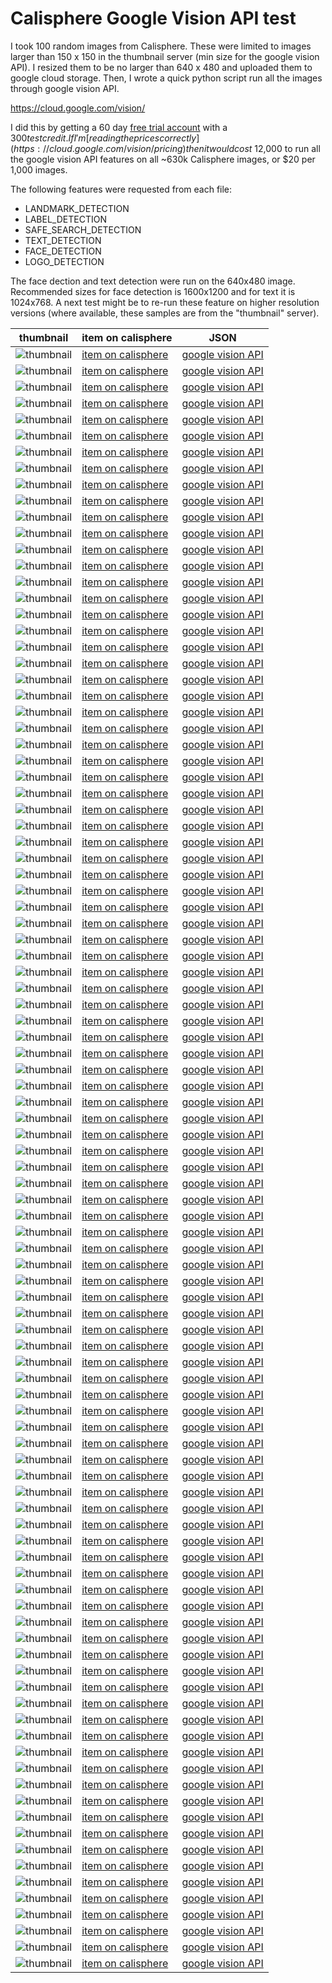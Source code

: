 # Calisphere Google Vision API test

I took 100 random images from Calisphere. These were limited to images larger than 150 x 150 
in the thumbnail server (min size for the google vision API). I resized them to be no larger than
640 x 480 and uploaded them to google cloud storage. Then, I wrote a quick python script run
all the images through google vision API.

https://cloud.google.com/vision/

I did this by getting a 60 day [free trial account](https://cloud.google.com/free-trial/) 
with a $300 test credit. If I'm [reading the prices correctly](https://cloud.google.com/vision/pricing)
then it would cost ~$12,000 to run all the google vision API features on all ~630k Calisphere images, 
or $20 per 1,000 images.

The following features were requested from each file:
 * LANDMARK_DETECTION
 * LABEL_DETECTION
 * SAFE_SEARCH_DETECTION
 * TEXT_DETECTION
 * FACE_DETECTION
 * LOGO_DETECTION

The face dection and text detection were run on the 640x480 image. Recommended 
sizes for face detection is 1600x1200 and for text it is 1024x768. A next test
might be to re-run these feature on higher resolution versions (where available, these
samples are from the "thumbnail" server).


  thumbnail         | item on calisphere    | JSON
--------------------|-----------------------|-----
![thumbnail](https://calisphere.org/clip/150x150/fe7c6bbd41f4d59ac9b3a735fdef4e83) | [item on calisphere](https://calisphere.org/search/?q=fe7c6bbd41f4d59ac9b3a735fdef4e83) | [google vision API](https://github.com/ucldc/annotate_test/blob/master/json/fe7c6bbd41f4d59ac9b3a735fdef4e83.json)
![thumbnail](https://calisphere.org/clip/150x150/09be608647ba64053271b16783badad3) | [item on calisphere](https://calisphere.org/search/?q=09be608647ba64053271b16783badad3) | [google vision API](https://github.com/ucldc/annotate_test/blob/master/json/09be608647ba64053271b16783badad3.json)
![thumbnail](https://calisphere.org/clip/150x150/fbd4ec57c36aa904b74ca5b24978bdb3) | [item on calisphere](https://calisphere.org/search/?q=fbd4ec57c36aa904b74ca5b24978bdb3) | [google vision API](https://github.com/ucldc/annotate_test/blob/master/json/fbd4ec57c36aa904b74ca5b24978bdb3.json)
![thumbnail](https://calisphere.org/clip/150x150/0004c1813f4d8d49a964e534414a6309) | [item on calisphere](https://calisphere.org/search/?q=0004c1813f4d8d49a964e534414a6309) | [google vision API](https://github.com/ucldc/annotate_test/blob/master/json/0004c1813f4d8d49a964e534414a6309.json)
![thumbnail](https://calisphere.org/clip/150x150/7ba2dbe87fb08464a727fd7805fbe98c) | [item on calisphere](https://calisphere.org/search/?q=7ba2dbe87fb08464a727fd7805fbe98c) | [google vision API](https://github.com/ucldc/annotate_test/blob/master/json/7ba2dbe87fb08464a727fd7805fbe98c.json)
![thumbnail](https://calisphere.org/clip/150x150/125f3a2375ea719c58a0748aaaede8c2) | [item on calisphere](https://calisphere.org/search/?q=125f3a2375ea719c58a0748aaaede8c2) | [google vision API](https://github.com/ucldc/annotate_test/blob/master/json/125f3a2375ea719c58a0748aaaede8c2.json)
![thumbnail](https://calisphere.org/clip/150x150/4a1e816165032d59b09728e70320623e) | [item on calisphere](https://calisphere.org/search/?q=4a1e816165032d59b09728e70320623e) | [google vision API](https://github.com/ucldc/annotate_test/blob/master/json/4a1e816165032d59b09728e70320623e.json)
![thumbnail](https://calisphere.org/clip/150x150/ff0832502063e7f8529bacb028b12802) | [item on calisphere](https://calisphere.org/search/?q=ff0832502063e7f8529bacb028b12802) | [google vision API](https://github.com/ucldc/annotate_test/blob/master/json/ff0832502063e7f8529bacb028b12802.json)
![thumbnail](https://calisphere.org/clip/150x150/a09a4969a33e4fa2b4e2d144598b4d26) | [item on calisphere](https://calisphere.org/search/?q=a09a4969a33e4fa2b4e2d144598b4d26) | [google vision API](https://github.com/ucldc/annotate_test/blob/master/json/a09a4969a33e4fa2b4e2d144598b4d26.json)
![thumbnail](https://calisphere.org/clip/150x150/5e790026a17b450e9701466749e2b6f6) | [item on calisphere](https://calisphere.org/search/?q=5e790026a17b450e9701466749e2b6f6) | [google vision API](https://github.com/ucldc/annotate_test/blob/master/json/5e790026a17b450e9701466749e2b6f6.json)
![thumbnail](https://calisphere.org/clip/150x150/8649a96d17c976e6dcd552a078d84969) | [item on calisphere](https://calisphere.org/search/?q=8649a96d17c976e6dcd552a078d84969) | [google vision API](https://github.com/ucldc/annotate_test/blob/master/json/8649a96d17c976e6dcd552a078d84969.json)
![thumbnail](https://calisphere.org/clip/150x150/2f90134dc6f9609a5c7dde5e06723a5a) | [item on calisphere](https://calisphere.org/search/?q=2f90134dc6f9609a5c7dde5e06723a5a) | [google vision API](https://github.com/ucldc/annotate_test/blob/master/json/2f90134dc6f9609a5c7dde5e06723a5a.json)
![thumbnail](https://calisphere.org/clip/150x150/0b1748a78b21a3d4b942069a0e1bde57) | [item on calisphere](https://calisphere.org/search/?q=0b1748a78b21a3d4b942069a0e1bde57) | [google vision API](https://github.com/ucldc/annotate_test/blob/master/json/0b1748a78b21a3d4b942069a0e1bde57.json)
![thumbnail](https://calisphere.org/clip/150x150/ef49a811c6de0817b581ddcb5eaed0ff) | [item on calisphere](https://calisphere.org/search/?q=ef49a811c6de0817b581ddcb5eaed0ff) | [google vision API](https://github.com/ucldc/annotate_test/blob/master/json/ef49a811c6de0817b581ddcb5eaed0ff.json)
![thumbnail](https://calisphere.org/clip/150x150/3feac23abc5117414c30b778a65e0010) | [item on calisphere](https://calisphere.org/search/?q=3feac23abc5117414c30b778a65e0010) | [google vision API](https://github.com/ucldc/annotate_test/blob/master/json/3feac23abc5117414c30b778a65e0010.json)
![thumbnail](https://calisphere.org/clip/150x150/2c3496c91fd0430b03a739dddcec7fa2) | [item on calisphere](https://calisphere.org/search/?q=2c3496c91fd0430b03a739dddcec7fa2) | [google vision API](https://github.com/ucldc/annotate_test/blob/master/json/2c3496c91fd0430b03a739dddcec7fa2.json)
![thumbnail](https://calisphere.org/clip/150x150/cb7e358392fbeb7091208e607117e0d5) | [item on calisphere](https://calisphere.org/search/?q=cb7e358392fbeb7091208e607117e0d5) | [google vision API](https://github.com/ucldc/annotate_test/blob/master/json/cb7e358392fbeb7091208e607117e0d5.json)
![thumbnail](https://calisphere.org/clip/150x150/99f0ed3dfe013bdef4062d4e464e6f80) | [item on calisphere](https://calisphere.org/search/?q=99f0ed3dfe013bdef4062d4e464e6f80) | [google vision API](https://github.com/ucldc/annotate_test/blob/master/json/99f0ed3dfe013bdef4062d4e464e6f80.json)
![thumbnail](https://calisphere.org/clip/150x150/ed805b5033fdfdcb2a9a64fcada7fb9b) | [item on calisphere](https://calisphere.org/search/?q=ed805b5033fdfdcb2a9a64fcada7fb9b) | [google vision API](https://github.com/ucldc/annotate_test/blob/master/json/ed805b5033fdfdcb2a9a64fcada7fb9b.json)
![thumbnail](https://calisphere.org/clip/150x150/aae3ebfbd26a136374afb7b7b59fba62) | [item on calisphere](https://calisphere.org/search/?q=aae3ebfbd26a136374afb7b7b59fba62) | [google vision API](https://github.com/ucldc/annotate_test/blob/master/json/aae3ebfbd26a136374afb7b7b59fba62.json)
![thumbnail](https://calisphere.org/clip/150x150/5fb26f2e0d32a587988a626b364ccc1e) | [item on calisphere](https://calisphere.org/search/?q=5fb26f2e0d32a587988a626b364ccc1e) | [google vision API](https://github.com/ucldc/annotate_test/blob/master/json/5fb26f2e0d32a587988a626b364ccc1e.json)
![thumbnail](https://calisphere.org/clip/150x150/2aa7091e361689bcbe0c7422949418a5) | [item on calisphere](https://calisphere.org/search/?q=2aa7091e361689bcbe0c7422949418a5) | [google vision API](https://github.com/ucldc/annotate_test/blob/master/json/2aa7091e361689bcbe0c7422949418a5.json)
![thumbnail](https://calisphere.org/clip/150x150/94afd27f3d16b4a4cb194ce9dc0a11ff) | [item on calisphere](https://calisphere.org/search/?q=94afd27f3d16b4a4cb194ce9dc0a11ff) | [google vision API](https://github.com/ucldc/annotate_test/blob/master/json/94afd27f3d16b4a4cb194ce9dc0a11ff.json)
![thumbnail](https://calisphere.org/clip/150x150/142778dd523397c0ad93c99d1e716128) | [item on calisphere](https://calisphere.org/search/?q=142778dd523397c0ad93c99d1e716128) | [google vision API](https://github.com/ucldc/annotate_test/blob/master/json/142778dd523397c0ad93c99d1e716128.json)
![thumbnail](https://calisphere.org/clip/150x150/4c83595c37abccb93cebfc8bb41b3d45) | [item on calisphere](https://calisphere.org/search/?q=4c83595c37abccb93cebfc8bb41b3d45) | [google vision API](https://github.com/ucldc/annotate_test/blob/master/json/4c83595c37abccb93cebfc8bb41b3d45.json)
![thumbnail](https://calisphere.org/clip/150x150/ba6e4fbc2e299076dece712f0dc4d90c) | [item on calisphere](https://calisphere.org/search/?q=ba6e4fbc2e299076dece712f0dc4d90c) | [google vision API](https://github.com/ucldc/annotate_test/blob/master/json/ba6e4fbc2e299076dece712f0dc4d90c.json)
![thumbnail](https://calisphere.org/clip/150x150/1f5cb743df6f3a14d2e57c006090c50f) | [item on calisphere](https://calisphere.org/search/?q=1f5cb743df6f3a14d2e57c006090c50f) | [google vision API](https://github.com/ucldc/annotate_test/blob/master/json/1f5cb743df6f3a14d2e57c006090c50f.json)
![thumbnail](https://calisphere.org/clip/150x150/68c616fe862388796cc80eeee5eb1b30) | [item on calisphere](https://calisphere.org/search/?q=68c616fe862388796cc80eeee5eb1b30) | [google vision API](https://github.com/ucldc/annotate_test/blob/master/json/68c616fe862388796cc80eeee5eb1b30.json)
![thumbnail](https://calisphere.org/clip/150x150/d9b5c49f65da6c620e0cd2a0264d8487) | [item on calisphere](https://calisphere.org/search/?q=d9b5c49f65da6c620e0cd2a0264d8487) | [google vision API](https://github.com/ucldc/annotate_test/blob/master/json/d9b5c49f65da6c620e0cd2a0264d8487.json)
![thumbnail](https://calisphere.org/clip/150x150/ade2c2c2a3fa7784b756c2490efdb078) | [item on calisphere](https://calisphere.org/search/?q=ade2c2c2a3fa7784b756c2490efdb078) | [google vision API](https://github.com/ucldc/annotate_test/blob/master/json/ade2c2c2a3fa7784b756c2490efdb078.json)
![thumbnail](https://calisphere.org/clip/150x150/09372d6dacd48d08b7b64845deadc908) | [item on calisphere](https://calisphere.org/search/?q=09372d6dacd48d08b7b64845deadc908) | [google vision API](https://github.com/ucldc/annotate_test/blob/master/json/09372d6dacd48d08b7b64845deadc908.json)
![thumbnail](https://calisphere.org/clip/150x150/93116d0e61acc4750cf18ad61751b7c2) | [item on calisphere](https://calisphere.org/search/?q=93116d0e61acc4750cf18ad61751b7c2) | [google vision API](https://github.com/ucldc/annotate_test/blob/master/json/93116d0e61acc4750cf18ad61751b7c2.json)
![thumbnail](https://calisphere.org/clip/150x150/ffc442646c9b1c69a0f7bbe65f7521c2) | [item on calisphere](https://calisphere.org/search/?q=ffc442646c9b1c69a0f7bbe65f7521c2) | [google vision API](https://github.com/ucldc/annotate_test/blob/master/json/ffc442646c9b1c69a0f7bbe65f7521c2.json)
![thumbnail](https://calisphere.org/clip/150x150/dda9c38843c9511eaddd9d0d6c422611) | [item on calisphere](https://calisphere.org/search/?q=dda9c38843c9511eaddd9d0d6c422611) | [google vision API](https://github.com/ucldc/annotate_test/blob/master/json/dda9c38843c9511eaddd9d0d6c422611.json)
![thumbnail](https://calisphere.org/clip/150x150/f42dce912dac988e125b9277f5001f68) | [item on calisphere](https://calisphere.org/search/?q=f42dce912dac988e125b9277f5001f68) | [google vision API](https://github.com/ucldc/annotate_test/blob/master/json/f42dce912dac988e125b9277f5001f68.json)
![thumbnail](https://calisphere.org/clip/150x150/3cc3d1abed9825ca0448d1f12caa6894) | [item on calisphere](https://calisphere.org/search/?q=3cc3d1abed9825ca0448d1f12caa6894) | [google vision API](https://github.com/ucldc/annotate_test/blob/master/json/3cc3d1abed9825ca0448d1f12caa6894.json)
![thumbnail](https://calisphere.org/clip/150x150/51b8e652438d05d63a8ca2a00a2909f1) | [item on calisphere](https://calisphere.org/search/?q=51b8e652438d05d63a8ca2a00a2909f1) | [google vision API](https://github.com/ucldc/annotate_test/blob/master/json/51b8e652438d05d63a8ca2a00a2909f1.json)
![thumbnail](https://calisphere.org/clip/150x150/79a4196dc9f67d69ca1a93abcf6508bb) | [item on calisphere](https://calisphere.org/search/?q=79a4196dc9f67d69ca1a93abcf6508bb) | [google vision API](https://github.com/ucldc/annotate_test/blob/master/json/79a4196dc9f67d69ca1a93abcf6508bb.json)
![thumbnail](https://calisphere.org/clip/150x150/8dfd1e7f137db73961e7bb9f2f2655bc) | [item on calisphere](https://calisphere.org/search/?q=8dfd1e7f137db73961e7bb9f2f2655bc) | [google vision API](https://github.com/ucldc/annotate_test/blob/master/json/8dfd1e7f137db73961e7bb9f2f2655bc.json)
![thumbnail](https://calisphere.org/clip/150x150/f4f315b49c8c2396e8598bd5e026450b) | [item on calisphere](https://calisphere.org/search/?q=f4f315b49c8c2396e8598bd5e026450b) | [google vision API](https://github.com/ucldc/annotate_test/blob/master/json/f4f315b49c8c2396e8598bd5e026450b.json)
![thumbnail](https://calisphere.org/clip/150x150/719181c71672cbf963d291bf5f2703b7) | [item on calisphere](https://calisphere.org/search/?q=719181c71672cbf963d291bf5f2703b7) | [google vision API](https://github.com/ucldc/annotate_test/blob/master/json/719181c71672cbf963d291bf5f2703b7.json)
![thumbnail](https://calisphere.org/clip/150x150/98f48a53b015cc74ff882913947a4f79) | [item on calisphere](https://calisphere.org/search/?q=98f48a53b015cc74ff882913947a4f79) | [google vision API](https://github.com/ucldc/annotate_test/blob/master/json/98f48a53b015cc74ff882913947a4f79.json)
![thumbnail](https://calisphere.org/clip/150x150/389cb4bd16b47d59a62182cd7fb1598c) | [item on calisphere](https://calisphere.org/search/?q=389cb4bd16b47d59a62182cd7fb1598c) | [google vision API](https://github.com/ucldc/annotate_test/blob/master/json/389cb4bd16b47d59a62182cd7fb1598c.json)
![thumbnail](https://calisphere.org/clip/150x150/3cbef12e20a0db1bde2f8c84af943bbe) | [item on calisphere](https://calisphere.org/search/?q=3cbef12e20a0db1bde2f8c84af943bbe) | [google vision API](https://github.com/ucldc/annotate_test/blob/master/json/3cbef12e20a0db1bde2f8c84af943bbe.json)
![thumbnail](https://calisphere.org/clip/150x150/930cf3c131f1d4472a0bfbe8dca59ae4) | [item on calisphere](https://calisphere.org/search/?q=930cf3c131f1d4472a0bfbe8dca59ae4) | [google vision API](https://github.com/ucldc/annotate_test/blob/master/json/930cf3c131f1d4472a0bfbe8dca59ae4.json)
![thumbnail](https://calisphere.org/clip/150x150/2708258046eebc8e901f2ba32fd3e294) | [item on calisphere](https://calisphere.org/search/?q=2708258046eebc8e901f2ba32fd3e294) | [google vision API](https://github.com/ucldc/annotate_test/blob/master/json/2708258046eebc8e901f2ba32fd3e294.json)
![thumbnail](https://calisphere.org/clip/150x150/72e504fac94088af97faa78400e91ddd) | [item on calisphere](https://calisphere.org/search/?q=72e504fac94088af97faa78400e91ddd) | [google vision API](https://github.com/ucldc/annotate_test/blob/master/json/72e504fac94088af97faa78400e91ddd.json)
![thumbnail](https://calisphere.org/clip/150x150/cab5ab429b8c9a6818d8195f9d8c846f) | [item on calisphere](https://calisphere.org/search/?q=cab5ab429b8c9a6818d8195f9d8c846f) | [google vision API](https://github.com/ucldc/annotate_test/blob/master/json/cab5ab429b8c9a6818d8195f9d8c846f.json)
![thumbnail](https://calisphere.org/clip/150x150/4cf390f2308787280f255424473c4e91) | [item on calisphere](https://calisphere.org/search/?q=4cf390f2308787280f255424473c4e91) | [google vision API](https://github.com/ucldc/annotate_test/blob/master/json/4cf390f2308787280f255424473c4e91.json)
![thumbnail](https://calisphere.org/clip/150x150/4bf9495ed298364f9e20bbe84e0013cc) | [item on calisphere](https://calisphere.org/search/?q=4bf9495ed298364f9e20bbe84e0013cc) | [google vision API](https://github.com/ucldc/annotate_test/blob/master/json/4bf9495ed298364f9e20bbe84e0013cc.json)
![thumbnail](https://calisphere.org/clip/150x150/1377c9e5e61ed964a47e96f61f9a57a8) | [item on calisphere](https://calisphere.org/search/?q=1377c9e5e61ed964a47e96f61f9a57a8) | [google vision API](https://github.com/ucldc/annotate_test/blob/master/json/1377c9e5e61ed964a47e96f61f9a57a8.json)
![thumbnail](https://calisphere.org/clip/150x150/4a237578a49202d60e506ad6cbb2033f) | [item on calisphere](https://calisphere.org/search/?q=4a237578a49202d60e506ad6cbb2033f) | [google vision API](https://github.com/ucldc/annotate_test/blob/master/json/4a237578a49202d60e506ad6cbb2033f.json)
![thumbnail](https://calisphere.org/clip/150x150/3e0f580b3c6ab574f4ee7a5141645bfc) | [item on calisphere](https://calisphere.org/search/?q=3e0f580b3c6ab574f4ee7a5141645bfc) | [google vision API](https://github.com/ucldc/annotate_test/blob/master/json/3e0f580b3c6ab574f4ee7a5141645bfc.json)
![thumbnail](https://calisphere.org/clip/150x150/b8a0a43c54ad3e408160f8eb8694dd4d) | [item on calisphere](https://calisphere.org/search/?q=b8a0a43c54ad3e408160f8eb8694dd4d) | [google vision API](https://github.com/ucldc/annotate_test/blob/master/json/b8a0a43c54ad3e408160f8eb8694dd4d.json)
![thumbnail](https://calisphere.org/clip/150x150/81e2b9a96f2d9f3f4c5f5b19823521d5) | [item on calisphere](https://calisphere.org/search/?q=81e2b9a96f2d9f3f4c5f5b19823521d5) | [google vision API](https://github.com/ucldc/annotate_test/blob/master/json/81e2b9a96f2d9f3f4c5f5b19823521d5.json)
![thumbnail](https://calisphere.org/clip/150x150/71d7cb428988e1eab1b2bc683f9ea441) | [item on calisphere](https://calisphere.org/search/?q=71d7cb428988e1eab1b2bc683f9ea441) | [google vision API](https://github.com/ucldc/annotate_test/blob/master/json/71d7cb428988e1eab1b2bc683f9ea441.json)
![thumbnail](https://calisphere.org/clip/150x150/8de5ee193be20749029c3b1222a60740) | [item on calisphere](https://calisphere.org/search/?q=8de5ee193be20749029c3b1222a60740) | [google vision API](https://github.com/ucldc/annotate_test/blob/master/json/8de5ee193be20749029c3b1222a60740.json)
![thumbnail](https://calisphere.org/clip/150x150/44e2adc37add55c872a38814b30bf6bc) | [item on calisphere](https://calisphere.org/search/?q=44e2adc37add55c872a38814b30bf6bc) | [google vision API](https://github.com/ucldc/annotate_test/blob/master/json/44e2adc37add55c872a38814b30bf6bc.json)
![thumbnail](https://calisphere.org/clip/150x150/5ca4b8ca785d059da3588cf16f4874ba) | [item on calisphere](https://calisphere.org/search/?q=5ca4b8ca785d059da3588cf16f4874ba) | [google vision API](https://github.com/ucldc/annotate_test/blob/master/json/5ca4b8ca785d059da3588cf16f4874ba.json)
![thumbnail](https://calisphere.org/clip/150x150/011487a7b515bef7dd2ad285f17e763d) | [item on calisphere](https://calisphere.org/search/?q=011487a7b515bef7dd2ad285f17e763d) | [google vision API](https://github.com/ucldc/annotate_test/blob/master/json/011487a7b515bef7dd2ad285f17e763d.json)
![thumbnail](https://calisphere.org/clip/150x150/d5cf8407dc6560cbe19aa0b9631a942f) | [item on calisphere](https://calisphere.org/search/?q=d5cf8407dc6560cbe19aa0b9631a942f) | [google vision API](https://github.com/ucldc/annotate_test/blob/master/json/d5cf8407dc6560cbe19aa0b9631a942f.json)
![thumbnail](https://calisphere.org/clip/150x150/b8b5e671e3259423ff1e7eccd6fc119c) | [item on calisphere](https://calisphere.org/search/?q=b8b5e671e3259423ff1e7eccd6fc119c) | [google vision API](https://github.com/ucldc/annotate_test/blob/master/json/b8b5e671e3259423ff1e7eccd6fc119c.json)
![thumbnail](https://calisphere.org/clip/150x150/d9fa69ead0b9d07a62c7718d6edee67c) | [item on calisphere](https://calisphere.org/search/?q=d9fa69ead0b9d07a62c7718d6edee67c) | [google vision API](https://github.com/ucldc/annotate_test/blob/master/json/d9fa69ead0b9d07a62c7718d6edee67c.json)
![thumbnail](https://calisphere.org/clip/150x150/1e9f066c3de47b9c1ce2c2efcee520e0) | [item on calisphere](https://calisphere.org/search/?q=1e9f066c3de47b9c1ce2c2efcee520e0) | [google vision API](https://github.com/ucldc/annotate_test/blob/master/json/1e9f066c3de47b9c1ce2c2efcee520e0.json)
![thumbnail](https://calisphere.org/clip/150x150/cc550ec153bc968d7a7c0b62a4d4a791) | [item on calisphere](https://calisphere.org/search/?q=cc550ec153bc968d7a7c0b62a4d4a791) | [google vision API](https://github.com/ucldc/annotate_test/blob/master/json/cc550ec153bc968d7a7c0b62a4d4a791.json)
![thumbnail](https://calisphere.org/clip/150x150/555a9b21a131d508bd129bd6a426bfce) | [item on calisphere](https://calisphere.org/search/?q=555a9b21a131d508bd129bd6a426bfce) | [google vision API](https://github.com/ucldc/annotate_test/blob/master/json/555a9b21a131d508bd129bd6a426bfce.json)
![thumbnail](https://calisphere.org/clip/150x150/4f78710e03034f85a5c98fd164fe02d4) | [item on calisphere](https://calisphere.org/search/?q=4f78710e03034f85a5c98fd164fe02d4) | [google vision API](https://github.com/ucldc/annotate_test/blob/master/json/4f78710e03034f85a5c98fd164fe02d4.json)
![thumbnail](https://calisphere.org/clip/150x150/6d34d33e1ef2eb6f1ff23eb04e7c1c47) | [item on calisphere](https://calisphere.org/search/?q=6d34d33e1ef2eb6f1ff23eb04e7c1c47) | [google vision API](https://github.com/ucldc/annotate_test/blob/master/json/6d34d33e1ef2eb6f1ff23eb04e7c1c47.json)
![thumbnail](https://calisphere.org/clip/150x150/eb533f92d92939ae0edc2f2a54371900) | [item on calisphere](https://calisphere.org/search/?q=eb533f92d92939ae0edc2f2a54371900) | [google vision API](https://github.com/ucldc/annotate_test/blob/master/json/eb533f92d92939ae0edc2f2a54371900.json)
![thumbnail](https://calisphere.org/clip/150x150/69e2fd50b3d7d0ed4acd39ccf3d09ae5) | [item on calisphere](https://calisphere.org/search/?q=69e2fd50b3d7d0ed4acd39ccf3d09ae5) | [google vision API](https://github.com/ucldc/annotate_test/blob/master/json/69e2fd50b3d7d0ed4acd39ccf3d09ae5.json)
![thumbnail](https://calisphere.org/clip/150x150/41a5ac214faf518509e85158b26f4909) | [item on calisphere](https://calisphere.org/search/?q=41a5ac214faf518509e85158b26f4909) | [google vision API](https://github.com/ucldc/annotate_test/blob/master/json/41a5ac214faf518509e85158b26f4909.json)
![thumbnail](https://calisphere.org/clip/150x150/4fcd20f41c1a09be32af01cfe5a07903) | [item on calisphere](https://calisphere.org/search/?q=4fcd20f41c1a09be32af01cfe5a07903) | [google vision API](https://github.com/ucldc/annotate_test/blob/master/json/4fcd20f41c1a09be32af01cfe5a07903.json)
![thumbnail](https://calisphere.org/clip/150x150/a1b78a0b2dd0150b50cec9e3110c89ae) | [item on calisphere](https://calisphere.org/search/?q=a1b78a0b2dd0150b50cec9e3110c89ae) | [google vision API](https://github.com/ucldc/annotate_test/blob/master/json/a1b78a0b2dd0150b50cec9e3110c89ae.json)
![thumbnail](https://calisphere.org/clip/150x150/25e7ca04f97942140957e41a330ee800) | [item on calisphere](https://calisphere.org/search/?q=25e7ca04f97942140957e41a330ee800) | [google vision API](https://github.com/ucldc/annotate_test/blob/master/json/25e7ca04f97942140957e41a330ee800.json)
![thumbnail](https://calisphere.org/clip/150x150/900e32730abe9d4e98339e0edf9b7737) | [item on calisphere](https://calisphere.org/search/?q=900e32730abe9d4e98339e0edf9b7737) | [google vision API](https://github.com/ucldc/annotate_test/blob/master/json/900e32730abe9d4e98339e0edf9b7737.json)
![thumbnail](https://calisphere.org/clip/150x150/5b33a8b5d39bcdd20c1b90747a501e10) | [item on calisphere](https://calisphere.org/search/?q=5b33a8b5d39bcdd20c1b90747a501e10) | [google vision API](https://github.com/ucldc/annotate_test/blob/master/json/5b33a8b5d39bcdd20c1b90747a501e10.json)
![thumbnail](https://calisphere.org/clip/150x150/4880ce571dfe9e8a8a9aa88b99a33ff9) | [item on calisphere](https://calisphere.org/search/?q=4880ce571dfe9e8a8a9aa88b99a33ff9) | [google vision API](https://github.com/ucldc/annotate_test/blob/master/json/4880ce571dfe9e8a8a9aa88b99a33ff9.json)
![thumbnail](https://calisphere.org/clip/150x150/d65aaf29ed5c9ae24d50ebe15c2ecc3c) | [item on calisphere](https://calisphere.org/search/?q=d65aaf29ed5c9ae24d50ebe15c2ecc3c) | [google vision API](https://github.com/ucldc/annotate_test/blob/master/json/d65aaf29ed5c9ae24d50ebe15c2ecc3c.json)
![thumbnail](https://calisphere.org/clip/150x150/1086512d541f4c3b7bb41b7013aa106f) | [item on calisphere](https://calisphere.org/search/?q=1086512d541f4c3b7bb41b7013aa106f) | [google vision API](https://github.com/ucldc/annotate_test/blob/master/json/1086512d541f4c3b7bb41b7013aa106f.json)
![thumbnail](https://calisphere.org/clip/150x150/ab30af3e151f15fc91a0ce4d3f9273b7) | [item on calisphere](https://calisphere.org/search/?q=ab30af3e151f15fc91a0ce4d3f9273b7) | [google vision API](https://github.com/ucldc/annotate_test/blob/master/json/ab30af3e151f15fc91a0ce4d3f9273b7.json)
![thumbnail](https://calisphere.org/clip/150x150/a87e5d95994288d9b63d9f778de2fe0a) | [item on calisphere](https://calisphere.org/search/?q=a87e5d95994288d9b63d9f778de2fe0a) | [google vision API](https://github.com/ucldc/annotate_test/blob/master/json/a87e5d95994288d9b63d9f778de2fe0a.json)
![thumbnail](https://calisphere.org/clip/150x150/fbb96b8031719b7260083778d6746bdc) | [item on calisphere](https://calisphere.org/search/?q=fbb96b8031719b7260083778d6746bdc) | [google vision API](https://github.com/ucldc/annotate_test/blob/master/json/fbb96b8031719b7260083778d6746bdc.json)
![thumbnail](https://calisphere.org/clip/150x150/cfdaec94b0c274a2793744222f6f5ccc) | [item on calisphere](https://calisphere.org/search/?q=cfdaec94b0c274a2793744222f6f5ccc) | [google vision API](https://github.com/ucldc/annotate_test/blob/master/json/cfdaec94b0c274a2793744222f6f5ccc.json)
![thumbnail](https://calisphere.org/clip/150x150/d0ff480bfe6c19fd07ec0268ceb140d4) | [item on calisphere](https://calisphere.org/search/?q=d0ff480bfe6c19fd07ec0268ceb140d4) | [google vision API](https://github.com/ucldc/annotate_test/blob/master/json/d0ff480bfe6c19fd07ec0268ceb140d4.json)
![thumbnail](https://calisphere.org/clip/150x150/570388655aca0857d65c8abfaa03d40f) | [item on calisphere](https://calisphere.org/search/?q=570388655aca0857d65c8abfaa03d40f) | [google vision API](https://github.com/ucldc/annotate_test/blob/master/json/570388655aca0857d65c8abfaa03d40f.json)
![thumbnail](https://calisphere.org/clip/150x150/ffd33acb645d4d36d895ed6f52685ceb) | [item on calisphere](https://calisphere.org/search/?q=ffd33acb645d4d36d895ed6f52685ceb) | [google vision API](https://github.com/ucldc/annotate_test/blob/master/json/ffd33acb645d4d36d895ed6f52685ceb.json)
![thumbnail](https://calisphere.org/clip/150x150/f9e422db6719b5d8fbc92d747e5523c3) | [item on calisphere](https://calisphere.org/search/?q=f9e422db6719b5d8fbc92d747e5523c3) | [google vision API](https://github.com/ucldc/annotate_test/blob/master/json/f9e422db6719b5d8fbc92d747e5523c3.json)
![thumbnail](https://calisphere.org/clip/150x150/9c834ca9539ef3a6ad653a5b51107606) | [item on calisphere](https://calisphere.org/search/?q=9c834ca9539ef3a6ad653a5b51107606) | [google vision API](https://github.com/ucldc/annotate_test/blob/master/json/9c834ca9539ef3a6ad653a5b51107606.json)
![thumbnail](https://calisphere.org/clip/150x150/e397da929b6d38023c693ce30055040b) | [item on calisphere](https://calisphere.org/search/?q=e397da929b6d38023c693ce30055040b) | [google vision API](https://github.com/ucldc/annotate_test/blob/master/json/e397da929b6d38023c693ce30055040b.json)
![thumbnail](https://calisphere.org/clip/150x150/5d469bb7ffa40ecd47f0065ba263f438) | [item on calisphere](https://calisphere.org/search/?q=5d469bb7ffa40ecd47f0065ba263f438) | [google vision API](https://github.com/ucldc/annotate_test/blob/master/json/5d469bb7ffa40ecd47f0065ba263f438.json)
![thumbnail](https://calisphere.org/clip/150x150/64893554ea3be428fc43185e61c7ccf4) | [item on calisphere](https://calisphere.org/search/?q=64893554ea3be428fc43185e61c7ccf4) | [google vision API](https://github.com/ucldc/annotate_test/blob/master/json/64893554ea3be428fc43185e61c7ccf4.json)
![thumbnail](https://calisphere.org/clip/150x150/cd376bb3afd3ecd2bdaee2bc54d43c77) | [item on calisphere](https://calisphere.org/search/?q=cd376bb3afd3ecd2bdaee2bc54d43c77) | [google vision API](https://github.com/ucldc/annotate_test/blob/master/json/cd376bb3afd3ecd2bdaee2bc54d43c77.json)
![thumbnail](https://calisphere.org/clip/150x150/7c8f26241b1bd0c1e84756d2f3edcad0) | [item on calisphere](https://calisphere.org/search/?q=7c8f26241b1bd0c1e84756d2f3edcad0) | [google vision API](https://github.com/ucldc/annotate_test/blob/master/json/7c8f26241b1bd0c1e84756d2f3edcad0.json)
![thumbnail](https://calisphere.org/clip/150x150/01aa3c858bee30e451a9c8a0c54c6e7c) | [item on calisphere](https://calisphere.org/search/?q=01aa3c858bee30e451a9c8a0c54c6e7c) | [google vision API](https://github.com/ucldc/annotate_test/blob/master/json/01aa3c858bee30e451a9c8a0c54c6e7c.json)
![thumbnail](https://calisphere.org/clip/150x150/2289969cfbdab3eed6592fa359aef466) | [item on calisphere](https://calisphere.org/search/?q=2289969cfbdab3eed6592fa359aef466) | [google vision API](https://github.com/ucldc/annotate_test/blob/master/json/2289969cfbdab3eed6592fa359aef466.json)
![thumbnail](https://calisphere.org/clip/150x150/6468037161477b0c5759c3904895897a) | [item on calisphere](https://calisphere.org/search/?q=6468037161477b0c5759c3904895897a) | [google vision API](https://github.com/ucldc/annotate_test/blob/master/json/6468037161477b0c5759c3904895897a.json)
![thumbnail](https://calisphere.org/clip/150x150/684b9f9c0a5bf8bb5794658bbea5b296) | [item on calisphere](https://calisphere.org/search/?q=684b9f9c0a5bf8bb5794658bbea5b296) | [google vision API](https://github.com/ucldc/annotate_test/blob/master/json/684b9f9c0a5bf8bb5794658bbea5b296.json)
![thumbnail](https://calisphere.org/clip/150x150/521bd254872a2c7fbf41dad71673df89) | [item on calisphere](https://calisphere.org/search/?q=521bd254872a2c7fbf41dad71673df89) | [google vision API](https://github.com/ucldc/annotate_test/blob/master/json/521bd254872a2c7fbf41dad71673df89.json)
![thumbnail](https://calisphere.org/clip/150x150/55112d86372b939feb6197a3c4f6c514) | [item on calisphere](https://calisphere.org/search/?q=55112d86372b939feb6197a3c4f6c514) | [google vision API](https://github.com/ucldc/annotate_test/blob/master/json/55112d86372b939feb6197a3c4f6c514.json)
![thumbnail](https://calisphere.org/clip/150x150/196b78e872a64e8a10b97a036d41469d) | [item on calisphere](https://calisphere.org/search/?q=196b78e872a64e8a10b97a036d41469d) | [google vision API](https://github.com/ucldc/annotate_test/blob/master/json/196b78e872a64e8a10b97a036d41469d.json)
